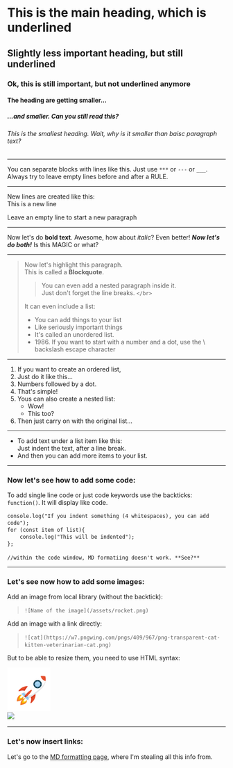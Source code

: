 # This is the main heading, which is underlined

## Slightly less important heading, but still underlined

### Ok, this is still important, but not underlined anymore

#### The heading are getting smaller...

##### ...and smaller. Can you still read this?

###### This is the smallest heading. Wait, why is it smaller than baisc paragraph text?

***

You can separate blocks with lines like this. Just use `***` or `---` or `___`. Always try to leave empty lines before and after a RULE.

***

New lines are created like this:</br>
This is a new line

Leave an empty line to start a new paragraph

***

Now let's do **bold text**. Awesome, how about *italic*? Even better! ***Now let's do both!*** Is this MAGIC or what?

***

> Now let's highlight this paragraph.</br>
> This is called a **Blockquote**.
>> You can even add a nested paragraph inside it.</br>
>> Just don't forget the line breaks. `</br>`
>
> It can even include a list:
> - You can add things to your list
> - Like seriously important things
> - It's called an unordered list.
> - 1986\. If you want to start with a number and a dot, use the \  backslash escape character

***

1. If you want to create an ordered list,
2. Just do it like this...
3. Numbers followed by a dot.
4. That's simple!
5. Yous can also create a nested list:
    - Wow!
    - This too?
6. Then just carry on with the original list...

***

* To add text under a list item like this:</br>
    Just indent the text, after a line break.
* And then you can add more items to your list.

***

### Now let's see how to add some code:

To add single line code or just code keywords use the backticks: `function()`. It will display like code.

    console.log("If you indent something (4 whitespaces), you can add code");
    for (const item of list){
        console.log("This will be indented");
    };

    //within the code window, MD formatiing doesn't work. **See?**

***

### Let's see now how to add some images:

Add an image from local library (without the backtick):

> `![Name of the image](/assets/rocket.png)`

Add an image with a link directly:

> `![cat](https://w7.pngwing.com/pngs/409/967/png-transparent-cat-kitten-veterinarian-cat.png)`

But to be able to resize them, you need to use HTML syntax:

<img src="assets/rocket.png"  width="100" height="100"></br>
<img src="https://w7.pngwing.com/pngs/409/967/png-transparent-cat-kitten-veterinarian-cat.png"  width="200">

***

### Let's now insert links:

Let's go to the [MD formatting page](https://www.markdownguide.org/basic-syntax/), where I'm stealing all this info from.











